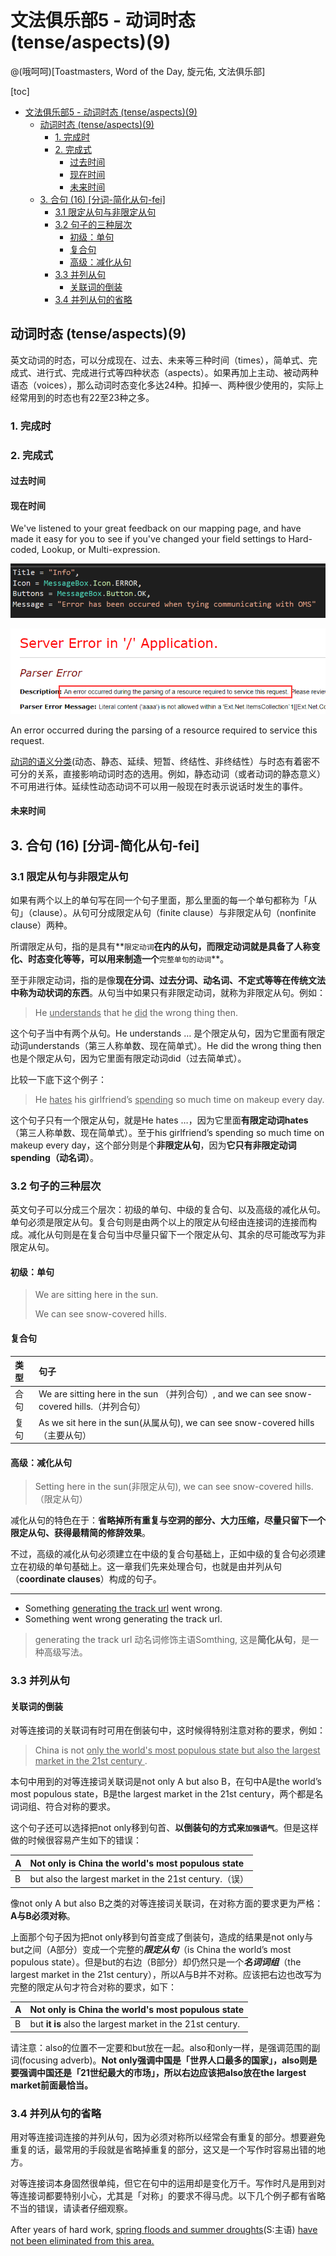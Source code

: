 # 文法俱乐部5 -  动词时态 (tense/aspects)(9)
@(哦呵呵)[Toastmasters, Word of the Day, 旋元佑, 文法俱乐部]

[toc]







* [文法俱乐部5 \-  动词时态 (tense/aspects)(9)](#文法俱乐部5----动词时态-tenseaspects9)
  * [动词时态 (tense/aspects)(9)](#动词时态-tenseaspects9)
    * [1\. 完成时](#1-完成时)
    * [2\. 完成式](#2-完成式)
      * [过去时间](#过去时间)
      * [现在时间](#现在时间)
      * [未来时间](#未来时间)
  * [3\. 合句 (16) [分词\-简化从句\-fei]](#3-合句-16-分词-简化从句-fei)
    * [3\.1 限定从句与非限定从句](#31-限定从句与非限定从句)
    * [3\.2 句子的三种层次](#32-句子的三种层次)
      * [初级：单句](#初级单句)
      * [复合句](#复合句)
      * [高级：减化从句](#高级减化从句)
    * [3\.3 并列从句](#33-并列从句)
      * [关联词的倒装](#关联词的倒装)
    * [3\.4 并列从句的省略](#34-并列从句的省略)







## 动词时态 (tense/aspects)(9)

英文动词的时态，可以分成现在、过去、未来等三种时间（times），简单式、完成式、进行式、完成进行式等四种状态（aspects）。如果再加上主动、被动两种语态（voices），那么动词时态变化多达24种。扣掉一、两种很少使用的，实际上经常用到的时态也有22至23种之多。

### 1. 完成时

### 2. 完成式

#### 过去时间

#### 现在时间 
We've listened to your great feedback on our mapping page, and have made it easy for you to see if you've changed your field settings to Hard-coded, Lookup, or Multi-expression.

![@||600x0](./1605508119568.png)


![@||500x0](./1605508131591.png)


An error occurred during the parsing of a resource required to service this request.

[动词的语义分类](http://ask.yygrammar.com/q-40318.html)(动态、静态、延续、短暂、终结性、非终结性）与时态有着密不可分的关系，直接影响动词时态的选用。例如，静态动词（或者动词的静态意义）不可用进行体。延续性动态动词不可以用一般现在时表示说话时发生的事件。



#### 未来时间

## 3. 合句 (16) [分词-简化从句-fei]

### 3.1 限定从句与非限定从句

如果有两个以上的单句写在同一个句子里面，那么里面的每一个单句都称为「从句」（clause）。从句可分成限定从句（finite clause）与非限定从句（nonfinite clause）两种。

所谓限定从句，指的是具有**`限定动词`**在内的从句，**而限定动词就是具备了人称变化、时态变化等等**，可以用来制造一个**`完整单句的动词`**。

至于非限定动词，指的是像**现在分词、过去分词、动名词、不定式等等在传统文法中称为动状词的东西**。从句当中如果只有非限定动词，就称为非限定从句。例如：

> He <u>understands</u> that he <u>did</u> the wrong thing then.

这个句子当中有两个从句。He understands … 是个限定从句，因为它里面有限定动词understands（第三人称单数、现在简单式）。He did the wrong thing then也是个限定从句，因为它里面有限定动词did（过去简单式）。

比较一下底下这个例子：
> He <u>hates</u> his girlfriend’s <u>spending</u> so much time on makeup every day.

这个句子只有一个限定从句，就是He hates …，因为它里面**有限定动词hates**（第三人称单数、现在简单式）。至于his girlfriend’s spending so much time on makeup every day，这个部分则是个**非限定从句**，因为**它只有非限定动词spending（动名词）**。





### 3.2 句子的三种层次

英文句子可以分成三个层次：初级的单句、中级的复合句、以及高级的减化从句。单句必须是限定从句。复合句则是由两个以上的限定从句经由连接词的连接而构成。减化从句则是在复合句当中尽量只留下一个限定从句、其余的尽可能改写为非限定从句。

#### 初级：单句

> We are sitting here in the sun.
> 
> We can see snow-covered hills.


####  复合句

| 类型      |     句子 |   
| :-------- | :--------| 
| 合句|   We are sitting here in the sun （并列合句）, and we can see snow-covered hills.（并列合句）| 
|复句|As we sit here in the sun(从属从句), we can see snow-covered hills（主要从句）| 


#### 高级：减化从句

>  Setting here in the sun(非限定从句), we can see snow-covered hills.（限定从句） 

减化从句的特色在于：**省略掉所有重复与空洞的部分、大力压缩，尽量只留下一个限定从句、获得最精简的修辞效果**。

不过，高级的减化从句必须建立在中级的复合句基础上，正如中级的复合句必须建立在初级的单句基础上。这一章我们先来处理合句，也就是由并列从句（**coordinate clauses**）构成的句子。

------------------

- Something [generating the track url](https://nhservices-review.eliteextra.com/x/api/track/N00000000000000185102) went wrong.
- Something went wrong generating the track url.
> generating the track url 动名词修饰主语Somthing, 这是**简化从句**，是一种高级写法。

### 3.3 并列从句

#### 关联词的倒装

对等连接词的关联词有时可用在倒装句中，这时候得特别注意对称的要求，例如：

> China is not <u>only the world's most populous state but also the largest market in the 21st century </u>.

本句中用到的对等连接词关联词是not only A but also B，在句中A是the world’s most populous state，B是the largest market in the 21st century，两个都是名词词组、符合对称的要求。


这个句子还可以选择把not only移到句首、**以倒装句的方式来`加强语气`**。但是这样做的时候很容易产生如下的错误：


| A|      Not only is China the world's most populous state|  
| :-------- | :--------|
| B|   but also the largest market in the 21st century.（误）| 

像not only A but also B之类的对等连接词关联词，在对称方面的要求更为严格：**A与B必须对称**。

上面那个句子因为把not only移到句首变成了倒装句，造成的结果是not only与but之间（A部分）变成一个完整的***限定从句***（is China the world’s most populous state）。但是but的右边（B部分）却仍然只是一个***名词词组***（the largest market in the 21st century），所以A与B并不对称。应该把右边也改写为完整的限定从句才符合对称的要求，如下：

| A|  Not only is China the world's most populous state | 
| :-------- | :--------|
| B|but **it is** also the largest market in the 21st century.| 


请注意：also的位置不一定要和but放在一起。also和only一样，是强调范围的副词(focusing adverb)。**Not only强调中国是「世界人口最多的国家」，also则是要强调中国还是「21世纪最大的市场」，所以右边应该把also放在the largest market前面最恰当。**

### 3.4 并列从句的省略

用对等连接词连接的并列从句，因为必须对称所以经常会有重复的部分。想要避免重复的话，最常用的手段就是省略掉重复的部分，这又是一个写作时容易出错的地方。

对等连接词本身固然很单纯，但它在句中的运用却是变化万千。写作时凡是用到对等连接词都要特别小心，尤其是「对称」的要求不得马虎。以下几个例子都有省略不当的错误，请读者仔细观察。

After years of hard work, <u>spring floods and summer droughts</u>(S:主语) <u>have not been<u> eliminated from this area.
